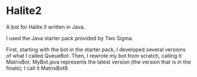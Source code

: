 # Halite2
A bot for Halite II written in Java.

I used the Java starter pack provided by Two Sigma.

First, starting with the bot in the starter pack, I developed several versions of what I called QueueBot.  Then, I rewrote my bot from scratch, calling it MatrixBot.  MyBot.java represents the latest version (the version that is in the finals); I call it MatrixBot9.
